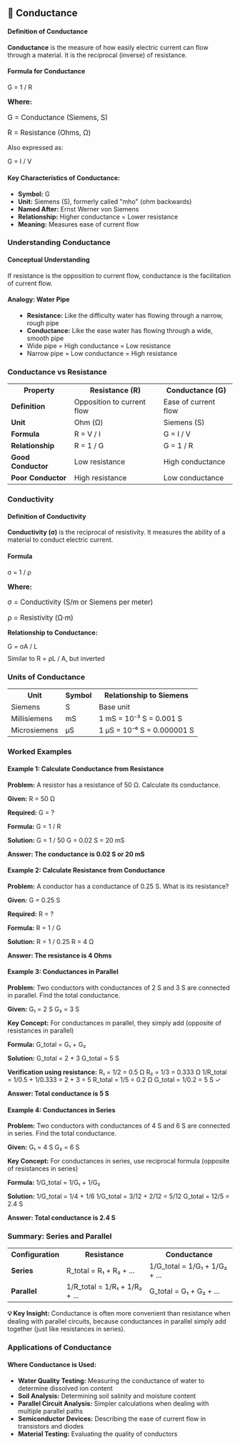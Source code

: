<!-- CONDUCTANCE SECTION -->
<div id="conductance" class="section">
                <div class="module">
                    <h2>🔌 Conductance</h2>
                    
<div class="definition-card">
                        <h4>Definition of Conductance</h4>
                        <p><strong>Conductance</strong> is the measure of how easily electric current can flow through a material. It is the reciprocal (inverse) of resistance.</p>
                    </div>
                    
<div class="formula-box">
                        <h4>Formula for Conductance</h4>
                        <div class="formula">G = 1 / R</div>
                        <div style="margin-top: 15px; font-size: 1.1em;">
                            <p><strong>Where:</strong></p>
                            <p>G = Conductance (Siemens, S)</p>
                            <p>R = Resistance (Ohms, Ω)</p>
                        </div>
                        <p style="margin-top: 15px;">Also expressed as:</p>
                        <div class="formula">G = I / V</div>
                    </div>
                    
<div class="key-points">
                        <h4>Key Characteristics of Conductance:</h4>
                        <ul>
                            <li><strong>Symbol:</strong> G</li>
                            <li><strong>Unit:</strong> Siemens (S), formerly called "mho" (ohm backwards)</li>
                            <li><strong>Named After:</strong> Ernst Werner von Siemens</li>
                            <li><strong>Relationship:</strong> Higher conductance = Lower resistance</li>
                            <li><strong>Meaning:</strong> Measures ease of current flow</li>
                        </ul>
                    </div>
                    
<h3>Understanding Conductance</h3>
                    <div class="definition-card">
                        <h4>Conceptual Understanding</h4>
                        <p>If resistance is the opposition to current flow, conductance is the facilitation of current flow.</p>
                        
<div class="example" style="margin-top: 15px;">
                            <h4>Analogy: Water Pipe</h4>
                            <ul style="margin-left: 20px; margin-top: 10px;">
                                <li><strong>Resistance:</strong> Like the difficulty water has flowing through a narrow, rough pipe</li>
                                <li><strong>Conductance:</strong> Like the ease water has flowing through a wide, smooth pipe</li>
                                <li>Wide pipe = High conductance = Low resistance</li>
                                <li>Narrow pipe = Low conductance = High resistance</li>
                            </ul>
                        </div>
                    </div>
                    
<h3>Conductance vs Resistance</h3>
                    <table class="comparison-table">
                        <tr>
                            <th>Property</th>
                            <th>Resistance (R)</th>
                            <th>Conductance (G)</th>
                        </tr>
                        <tr>
                            <td><strong>Definition</strong></td>
                            <td>Opposition to current flow</td>
                            <td>Ease of current flow</td>
                        </tr>
                        <tr>
                            <td><strong>Unit</strong></td>
                            <td>Ohm (Ω)</td>
                            <td>Siemens (S)</td>
                        </tr>
                        <tr>
                            <td><strong>Formula</strong></td>
                            <td>R = V / I</td>
                            <td>G = I / V</td>
                        </tr>
                        <tr>
                            <td><strong>Relationship</strong></td>
                            <td>R = 1 / G</td>
                            <td>G = 1 / R</td>
                        </tr>
                        <tr>
                            <td><strong>Good Conductor</strong></td>
                            <td>Low resistance</td>
                            <td>High conductance</td>
                        </tr>
                        <tr>
                            <td><strong>Poor Conductor</strong></td>
                            <td>High resistance</td>
                            <td>Low conductance</td>
                        </tr>
                    </table>
                    
<h3>Conductivity</h3>
                    <div class="definition-card">
                        <h4>Definition of Conductivity</h4>
                        <p><strong>Conductivity (σ)</strong> is the reciprocal of resistivity. It measures the ability of a material to conduct electric current.</p>
                        
<div class="formula-box" style="margin-top: 15px;">
                            <h4>Formula</h4>
                            <div class="formula">σ = 1 / ρ</div>
                            <div style="margin-top: 15px; font-size: 1.1em;">
                                <p><strong>Where:</strong></p>
                                <p>σ = Conductivity (S/m or Siemens per meter)</p>
                                <p>ρ = Resistivity (Ω·m)</p>
                            </div>
                        </div>
                        
<p style="margin-top: 15px;"><strong>Relationship to Conductance:</strong></p>
                        <div class="formula-box" style="margin-top: 10px;">
                            <div class="formula">G = σA / L</div>
                            <p style="margin-top: 10px;">Similar to R = ρL / A, but inverted</p>
                        </div>
                    </div>
                    
<h3>Units of Conductance</h3>
                    <table class="comparison-table">
                        <tr>
                            <th>Unit</th>
                            <th>Symbol</th>
                            <th>Relationship to Siemens</th>
                        </tr>
                        <tr>
                            <td>Siemens</td>
                            <td>S</td>
                            <td>Base unit</td>
                        </tr>
                        <tr>
                            <td>Millisiemens</td>
                            <td>mS</td>
                            <td>1 mS = 10⁻³ S = 0.001 S</td>
                        </tr>
                        <tr>
                            <td>Microsiemens</td>
                            <td>μS</td>
                            <td>1 μS = 10⁻⁶ S = 0.000001 S</td>
                        </tr>
                    </table>
                    
<h3>Worked Examples</h3>
                    
<div class="example">
                        <h4>Example 1: Calculate Conductance from Resistance</h4>
                        <p><strong>Problem:</strong> A resistor has a resistance of 50 Ω. Calculate its conductance.</p>
                        
<div class="calculation">
<strong>Given:</strong>
R = 50 Ω

<strong>Required:</strong>
G = ?

<strong>Formula:</strong>
G = 1 / R

<strong>Solution:</strong>
G = 1 / 50
G = 0.02 S = 20 mS

<strong>Answer: The conductance is 0.02 S or 20 mS</strong>
                        </div>
                    </div>
                    
<div class="example">
                        <h4>Example 2: Calculate Resistance from Conductance</h4>
                        <p><strong>Problem:</strong> A conductor has a conductance of 0.25 S. What is its resistance?</p>
                        
<div class="calculation">
<strong>Given:</strong>
G = 0.25 S

<strong>Required:</strong>
R = ?

<strong>Formula:</strong>
R = 1 / G

<strong>Solution:</strong>
R = 1 / 0.25
R = 4 Ω

<strong>Answer: The resistance is 4 Ohms</strong>
                        </div>
                    </div>
                    
<div class="example">
                        <h4>Example 3: Conductances in Parallel</h4>
                        <p><strong>Problem:</strong> Two conductors with conductances of 2 S and 3 S are connected in parallel. Find the total conductance.</p>
                        
<div class="calculation">
<strong>Given:</strong>
G₁ = 2 S
G₂ = 3 S

<strong>Key Concept:</strong>
For conductances in parallel, they simply add
(opposite of resistances in parallel)

<strong>Formula:</strong>
G_total = G₁ + G₂

<strong>Solution:</strong>
G_total = 2 + 3
G_total = 5 S

<strong>Verification using resistance:</strong>
R₁ = 1/2 = 0.5 Ω
R₂ = 1/3 = 0.333 Ω
1/R_total = 1/0.5 + 1/0.333 = 2 + 3 = 5
R_total = 1/5 = 0.2 Ω
G_total = 1/0.2 = 5 S ✓

<strong>Answer: Total conductance is 5 S</strong>
                        </div>
                    </div>
                    
<div class="example">
                        <h4>Example 4: Conductances in Series</h4>
                        <p><strong>Problem:</strong> Two conductors with conductances of 4 S and 6 S are connected in series. Find the total conductance.</p>
                        
<div class="calculation">
<strong>Given:</strong>
G₁ = 4 S
G₂ = 6 S

<strong>Key Concept:</strong>
For conductances in series, use reciprocal formula
(opposite of resistances in series)

<strong>Formula:</strong>
1/G_total = 1/G₁ + 1/G₂

<strong>Solution:</strong>
1/G_total = 1/4 + 1/6
1/G_total = 3/12 + 2/12 = 5/12
G_total = 12/5 = 2.4 S

<strong>Answer: Total conductance is 2.4 S</strong>
                        </div>
                    </div>
                    
<h3>Summary: Series and Parallel</h3>
                    <table class="comparison-table">
                        <tr>
                            <th>Configuration</th>
                            <th>Resistance</th>
                            <th>Conductance</th>
                        </tr>
                        <tr>
                            <td><strong>Series</strong></td>
                            <td>R_total = R₁ + R₂ + ...</td>
                            <td>1/G_total = 1/G₁ + 1/G₂ + ...</td>
                        </tr>
                        <tr>
                            <td><strong>Parallel</strong></td>
                            <td>1/R_total = 1/R₁ + 1/R₂ + ...</td>
                            <td>G_total = G₁ + G₂ + ...</td>
                        </tr>
                    </table>
                    
<div class="note">
                        <strong>💡 Key Insight:</strong> Conductance is often more convenient than resistance when dealing with parallel circuits, because conductances in parallel simply add together (just like resistances in series).
                    </div>
                    
<h3>Applications of Conductance</h3>
                    <div class="key-points">
                        <h4>Where Conductance is Used:</h4>
                        <ul>
                            <li><strong>Water Quality Testing:</strong> Measuring the conductance of water to determine dissolved ion content</li>
                            <li><strong>Soil Analysis:</strong> Determining soil salinity and moisture content</li>
                            <li><strong>Parallel Circuit Analysis:</strong> Simpler calculations when dealing with multiple parallel paths</li>
                            <li><strong>Semiconductor Devices:</strong> Describing the ease of current flow in transistors and diodes</li>
                            <li><strong>Material Testing:</strong> Evaluating the quality of conductors</li>
                        </ul>
                    </div>
                </div>
            </div>
            
            